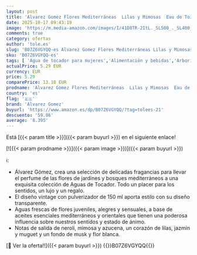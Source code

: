```yaml
---
layout: post
title: 'Alvarez Gomez Flores Mediterráneas  Lilas y Mimosas  Eau de Toilette  150 Mililitros'
date: 2025-10-17 09:43:19
image: 'https://m.media-amazon.com/images/I/41D8TR-2ItL._SL500_._SL400_.jpg'
comments: true
category: ofertas
author: 'tole.es'
slug: 'B07Z6VGYQQ-es Alvarez Gomez Flores Mediterráneas Lilas y Mimosas Eau de...'
sku: 'B07Z6VGYQQ-es'
tags: [ 'Agua de tocador para mujeres','Alimentación y bebidas','Arborist Merchandising Root','Belleza','Fragancias para mujeres','Perfumes y fragancias','alvarez gomez','de','eau','toilette','🇪🇸', ]
actualPrice: 5.29 EUR
currency: EUR
price: 5.29
comparePrice: 13.18 EUR
prodname: 'Alvarez Gomez Flores Mediterráneas  Lilas y Mimosas  Eau de Toilette  150 Mililitros'
country: 'es'
flag: '🇪🇸'
brand: 'Alvarez Gomez'
buyurl: 'https://www.amazon.es/dp/B07Z6VGYQQ/?tag=tolees-21'
descuento: '59.86'
average: '8.395'
---
```


Está [{{< param title >}}]({{< param buyurl >}}) en el siguiente enlace!

[![{{< param prodname >}}]({{< param image >}})]({{< param buyurl >}})

ℹ️:

- Álvarez Gómez, crea una selección de delicadas fragancias para llevar el perfume de las flores de jardines y bosques mediterráneos a una exquisita colección de Aguas de Tocador. Todo un placer para los sentidos, un lujo y un regalo.
- El diseño vintage con pulverizador de 150 ml aporta estilo con su diseño transparente.
- Aguas frescas de flores juveniles, alegres y sensuales, a base de aceites esenciales mediterráneos y orientales que tienen una poderosa influencia sobre nuestros sentidos y estado de ánimo.
- Notas de salida de neroli, mimosa y azucena, un corazón de lilas, jazmín y muguet y un fondo de musk y flor blanca.

[🛒 Ver la oferta!!]({{< param buyurl >}})
{{<world>}}B07Z6VGYQQ{{</world>}}
